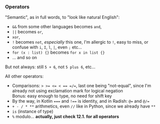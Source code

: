 ### Operators

"Semantic", as in full words, to "look like natural English":

- `&&` from some other languages becomes `and`,
- `||` becomes `or`,
- `xor`,
- `!` becomes `not`, *especially* this one, I'm allergic to `!`, easy to miss, or confuse with `i`, `I`, `l`, `|`, even `;` etc...
- `for (x : list) {}` becomes `for x in list {}`
- ... and so on

But not always: still `5 + 6`, not `5 plus 6`, etc...

All other operators:
- Comparisons: `> >= <= < == =/=`, last one being "not-equal", since I'm already not using exclamation mark for logical negation\
  Bonus: easy enough to type, no need for shift key
- By the way, in Kotlin `===` and `!==` is identity, and in Radish: `@=` and `@/=`
- `+ - / * **` arithmetics, even `//` like in Python, since we already have `**`
- `is` (instance of type)
- `%` modulo... **actually, just check 12.1. for all operators**